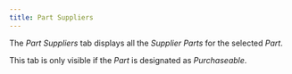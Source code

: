 ```yaml
---
title: Part Suppliers
---
```


The *Part Suppliers* tab displays all the *Supplier Parts* for the selected *Part*. 

This tab is only visible if the *Part* is designated as *Purchaseable*.